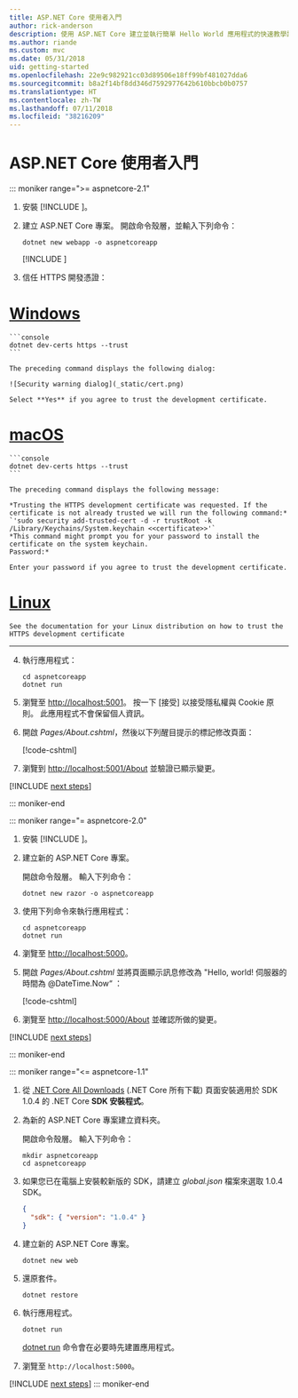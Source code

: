 ```yaml
---
title: ASP.NET Core 使用者入門
author: rick-anderson
description: 使用 ASP.NET Core 建立並執行簡單 Hello World 應用程式的快速教學課程。
ms.author: riande
ms.custom: mvc
ms.date: 05/31/2018
uid: getting-started
ms.openlocfilehash: 22e9c982921cc03d89506e18ff99bf481027dda6
ms.sourcegitcommit: b8a2f14bf8dd346d7592977642b610bbcb0b0757
ms.translationtype: HT
ms.contentlocale: zh-TW
ms.lasthandoff: 07/11/2018
ms.locfileid: "38216209"
---
```

# <a name="get-started-with-aspnet-core"></a>ASP.NET Core 使用者入門

::: moniker range=">= aspnetcore-2.1"

1. 安裝 [!INCLUDE [](~/includes/2.1-SDK.md)]。

2. 建立 ASP.NET Core 專案。 開啟命令殼層，並輸入下列命令：

    ```console
    dotnet new webapp -o aspnetcoreapp
    ```

    [!INCLUDE [](~/includes/webapp-alias-notice.md) [](~/includes/webapp-alias-notice.md)]

3. 信任 HTTPS 開發憑證：

# <a name="windowstabwindows"></a>[Windows](#tab/windows)

    ```console
    dotnet dev-certs https --trust
    ```

    The preceding command displays the following dialog:

    ![Security warning dialog](_static/cert.png)

    Select **Yes** if you agree to trust the development certificate.

# <a name="macostabmacos"></a>[macOS](#tab/macos)

    ```console
    dotnet dev-certs https --trust
    ```

    The preceding command displays the following message:

    *Trusting the HTTPS development certificate was requested. If the certificate is not already trusted we will run the following command:*
    `'sudo security add-trusted-cert -d -r trustRoot -k /Library/Keychains/System.keychain <<certificate>>'`
    *This command might prompt you for your password to install the certificate on the system keychain.
    Password:*

    Enter your password if you agree to trust the development certificate.

# <a name="linuxtablinux"></a>[Linux](#tab/linux)

    See the documentation for your Linux distribution on how to trust the HTTPS development certificate
---

4. 執行應用程式：

    ```console
    cd aspnetcoreapp
    dotnet run
    ```

5. 瀏覽至 [http://localhost:5001](http://localhost:5001)。  按一下 [接受] 以接受隱私權與 Cookie 原則。 此應用程式不會保留個人資訊。

6. 開啟 *Pages/About.cshtml*，然後以下列醒目提示的標記修改頁面：

    [!code-cshtml[](sample/getting-started/about.cshtml?highlight=9)]

7. 瀏覽到 [http://localhost:5001/About](http://localhost:5001/About) 並驗證已顯示變更。

[!INCLUDE [next steps](~/includes/getting-started/next-steps.md)]

::: moniker-end

::: moniker range="= aspnetcore-2.0"

1. 安裝 [!INCLUDE [](~/includes/net-core-sdk-download-link.md)]。

2. 建立新的 ASP.NET Core 專案。

   開啟命令殼層。 輸入下列命令：

    ```console
    dotnet new razor -o aspnetcoreapp
    ```

3. 使用下列命令來執行應用程式：

    ```console
    cd aspnetcoreapp
    dotnet run
    ```

4. 瀏覽至 [http://localhost:5000](http://localhost:5000)。

5. 開啟 *Pages/About.cshtml* 並將頁面顯示訊息修改為 "Hello, world! 伺服器的時間為 @DateTime.Now“ ：

    [!code-cshtml[](sample/getting-started/about.cshtml?highlight=9&range=1-9)]

6. 瀏覽至 [http://localhost:5000/About](http://localhost:5000/About) 並確認所做的變更。

[!INCLUDE [next steps](~/includes/getting-started/next-steps.md)]

::: moniker-end

::: moniker range="<= aspnetcore-1.1"

1. 從 [.NET Core All Downloads](https://www.microsoft.com/net/download/all) (.NET Core 所有下載) 頁面安裝適用於 SDK 1.0.4 的 .NET Core **SDK 安裝程式**。

2. 為新的 ASP.NET Core 專案建立資料夾。

   開啟命令殼層。 輸入下列命令：

   ```console
   mkdir aspnetcoreapp
   cd aspnetcoreapp
   ```

3. 如果您已在電腦上安裝較新版的 SDK，請建立 *global.json* 檔案來選取 1.0.4 SDK。

   ```json
   {
     "sdk": { "version": "1.0.4" }
   }
   ```

4. 建立新的 ASP.NET Core 專案。

   ```console
   dotnet new web
   ```

5. 還原套件。

    ```console
    dotnet restore
    ```

6. 執行應用程式。

   ```console
   dotnet run
   ```

   [dotnet run](/dotnet/core/tools/dotnet-run) 命令會在必要時先建置應用程式。

7. 瀏覽至 `http://localhost:5000`。

[!INCLUDE [next steps](~/includes/getting-started/next-steps.md)]
::: moniker-end
